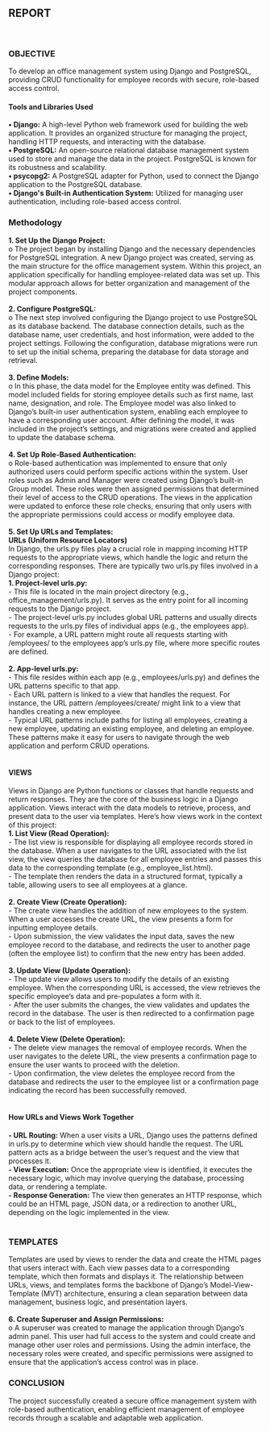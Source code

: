 <h2><b>REPORT</b></h2> <br>
<h3><b>OBJECTIVE</b> </h3>
To develop an office management system using Django and PostgreSQL, providing CRUD functionality for employee records with secure, role-based access control. <br>
<h4><b>Tools and Libraries Used</h4></b>
<b>•	Django:</b> A high-level Python web framework used for building the web application. It provides an organized structure for managing the project, handling HTTP requests, and interacting with the database. <br>
<b>•	PostgreSQL:</b> An open-source relational database management system used to store and manage the data in the project. PostgreSQL is known for its robustness and scalability. <br>
<b>•	psycopg2:</b> A PostgreSQL adapter for Python, used to connect the Django application to the PostgreSQL database. <br>
<b>•	Django's Built-in Authentication System:</b> Utilized for managing user authentication, including role-based access control. <br>
<h3><b>Methodology</h3></b>
<b>1.	Set Up the Django Project:</b> <br>
o	The project began by installing Django and the necessary dependencies for PostgreSQL integration. A new Django project was created, serving as the main structure for the office management system. Within this project, an application specifically for handling employee-related data was set up. This modular approach allows for better organization and management of the project components. <br> <br>
<b>2.	Configure PostgreSQL:</b> <br>
o	The next step involved configuring the Django project to use PostgreSQL as its database backend. The database connection details, such as the database name, user credentials, and host information, were added to the project settings. Following the configuration, database migrations were run to set up the initial schema, preparing the database for data storage and retrieval. <br> <br>
<b>3.	Define Models:</b> <br>
o	In this phase, the data model for the Employee entity was defined. This model included fields for storing employee details such as first name, last name, designation, and role. The Employee model was also linked to Django’s built-in user authentication system, enabling each employee to have a corresponding user account. After defining the model, it was included in the project’s settings, and migrations were created and applied to update the database schema. <br> <br>
<b>4. Set Up Role-Based Authentication:</b> <br>
o	Role-based authentication was implemented to ensure that only authorized users could perform specific actions within the system. User roles such as Admin and Manager were created using Django’s built-in Group model. These roles were then assigned permissions that determined their level of access to the CRUD operations. The views in the application were updated to enforce these role checks, ensuring that only users with the appropriate permissions could access or modify employee data. <br> <br>
<b>5. Set Up URLs and Templates:</b> <br>
<b>URLs (Uniform Resource Locators) </b> <br>
In Django, the urls.py files play a crucial role in mapping incoming HTTP requests to the appropriate views, which handle the logic and return the corresponding responses. There are typically two urls.py files involved in a Django project: <br>
<b>1. Project-level urls.py:</b> <br>
   - This file is located in the main project directory (e.g., office_management/urls.py). It serves as the entry point for all incoming requests to the Django project. <br>
   - The project-level urls.py includes global URL patterns and usually directs requests to the urls.py files of individual apps (e.g., the employees app). <br>
   - For example, a URL pattern might route all requests starting with /employees/ to the employees app’s urls.py file, where more specific routes are defined. <br> <br>
<b>2. App-level urls.py:</b>  <br>
   - This file resides within each app (e.g., employees/urls.py) and defines the URL patterns specific to that app. <br>
   - Each URL pattern is linked to a view that handles the request. For instance, the URL pattern /employees/create/ might link to a view that handles creating a new employee. <br>
   - Typical URL patterns include paths for listing all employees, creating a new employee, updating an existing employee, and deleting an employee. These patterns make it easy for users to navigate through the web application and perform CRUD operations. <br> <br>
<h4><b>VIEWS</b></h4>
Views in Django are Python functions or classes that handle requests and return responses. They are the core of the business logic in a Django application. Views interact with the data models to retrieve, process, and present data to the user via templates. Here’s how views work in the context of this project: <br> 
<b>1. List View (Read Operation):</b> <br>
   - The list view is responsible for displaying all employee records stored in the database. When a user navigates to the URL associated with the list view, the view queries the database for all employee entries and passes this data to the corresponding template (e.g., employee_list.html). <br> 
   - The template then renders the data in a structured format, typically a table, allowing users to see all employees at a glance. <br> <br>
<b>2. Create View (Create Operation):</b> <br>
   - The create view handles the addition of new employees to the system. When a user accesses the create URL, the view presents a form for inputting employee details. <br>
   - Upon submission, the view validates the input data, saves the new employee record to the database, and redirects the user to another page (often the employee list) to confirm that the new entry has been added. <br> <br>
<b>3. Update View (Update Operation):</b> <br>
   - The update view allows users to modify the details of an existing employee. When the corresponding URL is accessed, the view retrieves the specific employee’s data and pre-populates a form with it. <br>
   - After the user submits the changes, the view validates and updates the record in the database. The user is then redirected to a confirmation page or back to the list of employees. <br> <br>
<b>4. Delete View (Delete Operation):</b> <br>
   - The delete view manages the removal of employee records. When the user navigates to the delete URL, the view presents a confirmation page to ensure the user wants to proceed with the deletion. <br>
   - Upon confirmation, the view deletes the employee record from the database and redirects the user to the employee list or a confirmation page indicating the record has been successfully removed. <br> <br>
<h4><b>How URLs and Views Work Together</b></h4>
<b>- URL Routing:</b> When a user visits a URL, Django uses the patterns defined in urls.py to determine which view should handle the request. The URL pattern acts as a bridge between the user’s request and the view that processes it. <br>
<b>- View Execution:</b> Once the appropriate view is identified, it executes the necessary logic, which may involve querying the database, processing data, or rendering a template. <br>
<b>- Response Generation:</b> The view then generates an HTTP response, which could be an HTML page, JSON data, or a redirection to another URL, depending on the logic implemented in the view. <br> <br>

<h3><b>TEMPLATES</b></h3>
Templates are used by views to render the data and create the HTML pages that users interact with. Each view passes data to a corresponding template, which then formats and displays it. The relationship between URLs, views, and templates forms the backbone of Django’s Model-View-Template (MVT) architecture, ensuring a clean separation between data management, business logic, and presentation layers. <br> <br>
<b>6.	Create Superuser and Assign Permissions:</b> <br>
o	A superuser was created to manage the application through Django’s admin panel. This user had full access to the system and could create and manage other user roles and permissions. Using the admin interface, the necessary roles were created, and specific permissions were assigned to ensure that the application’s access control was in place. <br>

<h3><b>CONCLUSION</b></h3>
The project successfully created a secure office management system with role-based authentication, enabling efficient management of employee records through a scalable and adaptable web application.

